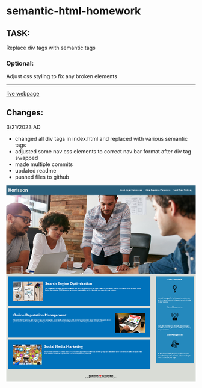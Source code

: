 # semantic-html-homework

## TASK:
Replace div tags with semantic tags

### Optional:
Adjust css styling to fix any broken elements

---

[live webpage](https://x-is-for-alex.github.io/semantic-html-homework/)

## Changes:
3/21/2023
AD
- changed all div tags in index.html and replaced with various semantic tags
- adjusted some nav css elements to correct nav bar format after div tag swapped
- made multiple commits
- updated readme
- pushed files to github

![screenshot](./assets/images/screenshot.png)
